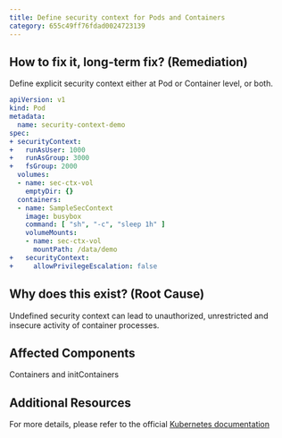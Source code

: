 ```yaml
---
title: Define security context for Pods and Containers
category: 655c49ff76fdad0024723139
---
```


## How to fix it, long-term fix? (Remediation)

Define explicit security context either at Pod or Container level, or both.

```yaml sample-pod.yaml
apiVersion: v1
kind: Pod
metadata:
  name: security-context-demo
spec:
+ securityContext:
+   runAsUser: 1000
+   runAsGroup: 3000
+   fsGroup: 2000
  volumes:
  - name: sec-ctx-vol
    emptyDir: {}
  containers:
  - name: SampleSecContext
    image: busybox
    command: [ "sh", "-c", "sleep 1h" ]
    volumeMounts:
    - name: sec-ctx-vol
      mountPath: /data/demo
+   securityContext:
+     allowPrivilegeEscalation: false
```

## Why does this exist? (Root Cause)

Undefined security context can lead to unauthorized, unrestricted and insecure activity of container processes.

## Affected Components

Containers and initContainers

## Additional Resources

For more details, please refer to the official [Kubernetes documentation](https://kubernetes.io/docs/tasks/configure-pod-container/security-context/)